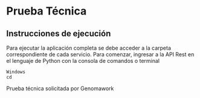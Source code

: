 # Prueba Técnica

## Instrucciones de ejecución

Para ejecutar la aplicación completa se debe acceder a la carpeta correspondiente de cada servicio.
Para comenzar, ingresar a la API Rest en el lenguaje de Python con la consola de comandos o terminal

```
Windows
cd 
```
Prueba técnica solicitada por Genomawork
